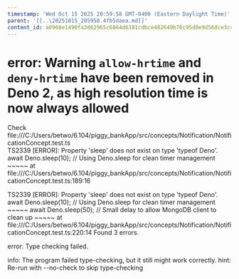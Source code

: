 ```yaml
---
timestamp: 'Wed Oct 15 2025 20:59:58 GMT-0400 (Eastern Daylight Time)'
parent: '[[..\20251015_205958.4fb5daea.md]]'
content_id: a0968e1490fa3d62965c6864d6381cdbce482649b76c95d0e9d56dce3c4d13f2
---
```


# error: Warning `allow-hrtime` and `deny-hrtime` have been removed in Deno 2, as high resolution time is now always allowed

Check file:///C:/Users/betwo/6.104/piggy\_bankApp/src/concepts/Notification/NotificationConcept.test.ts\
TS2339 \[ERROR]: Property 'sleep' does not exist on type 'typeof Deno'.
await Deno.sleep(10); // Using Deno.sleep for clean timer management
\~~~~~
at file:///C:/Users/betwo/6.104/piggy\_bankApp/src/concepts/Notification/NotificationConcept.test.ts:189:16

TS2339 \[ERROR]: Property 'sleep' does not exist on type 'typeof Deno'.
await Deno.sleep(10); // Using Deno.sleep for clean timer management
\~~~~~
await Deno.sleep(50); // Small delay to allow MongoDB client to clean up
\~~~~~
at file:///C:/Users/betwo/6.104/piggy\_bankApp/src/concepts/Notification/NotificationConcept.test.ts:220:14
Found 3 errors.

error: Type checking failed.

info: The program failed type-checking, but it still might work correctly.
hint: Re-run with --no-check to skip type-checking
